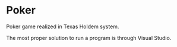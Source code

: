 # Poker
Poker game realized in Texas Holdem system.

The most proper solution to run a program is through Visual Studio.
